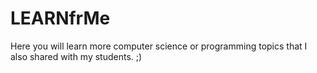 # LEARNfrMe
Here you will learn more computer science or programming topics that I also shared with my students. ;)
